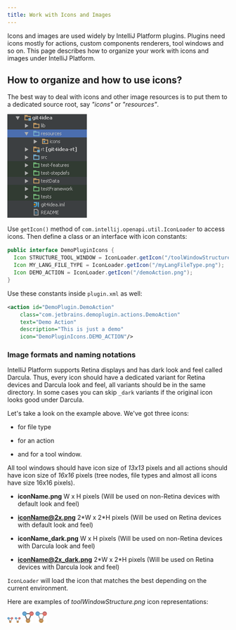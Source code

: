 ```yaml
---
title: Work with Icons and Images
---
```



Icons and images are used widely by IntelliJ Platform plugins.
Plugins need icons mostly for actions, custom components renderers, tool windows and so on.
This page describes how to organize your work with icons and images under IntelliJ Platform.

## How to organize and how to use icons?

The best way to deal with icons and other image resources is to put them to a dedicated source root, say *"icons"* or *"resources"*.

![Icons](img/icons1.png)

Use `getIcon()` method of `com.intellij.openapi.util.IconLoader` to access icons.
Then define a class or an interface with icon constants:

```java
public interface DemoPluginIcons {
  Icon STRUCTURE_TOOL_WINDOW = IconLoader.getIcon("/toolWindowStructure.png");
  Icon MY_LANG_FILE_TYPE = IconLoader.getIcon("/myLangFileType.png");
  Icon DEMO_ACTION = IconLoader.getIcon("/demoAction.png");
}
```
Use these constants inside `plugin.xml` as well:

```xml
<action id="DemoPlugin.DemoAction"
    class="com.jetbrains.demoplugin.actions.DemoAction"
    text="Demo Action"
    description="This is just a demo"
    icon="DemoPluginIcons.DEMO_ACTION"/>
```

### Image formats and naming notations

IntelliJ Platform supports Retina displays and has dark look and feel called Darcula.
Thus, every icon should have a dedicated variant for Retina devices and Darcula look and feel, all variants should be in the same directory.
In some cases you can skip `_dark` variants if the original icon looks good under Darcula.

Let's take a look on the example above.
We've got three icons:

*  for file type

*  for an action

*  and for a tool window.

All tool windows should have icon size of *13x13* pixels and all actions should have icon size of *16x16* pixels (tree nodes, file types and almost all icons have size 16x16 pixels).

*  **iconName.png** W x H pixels (Will be used on non-Retina devices with default look and feel)

*  **iconName@2x.png** 2\*W x 2\*H pixels (Will be used on Retina devices with default look and feel)

*  **iconName_dark.png** W x H pixels (Will be used on non-Retina devices with Darcula look and feel)

*  **iconName@2x_dark.png** 2\*W x 2\*H pixels (Will be used on Retina devices with Darcula look and feel)

`IconLoader` will load the icon that matches the best depending on the current environment.

Here are examples of *toolWindowStructure.png* icon representations:

![Tool Window Structure](img/toolWindowStructure.png)
![Tool Window Structure, dark](img/toolWindowStructure_dark.png)
![Tool Window Structure, retina](img/toolWindowStructure@2x.png)
![Tool Window Structure, retina, dark](img/toolWindowStructure@2x_dark.png)


